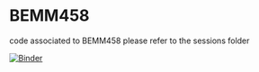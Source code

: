 # BEMM458
code associated to BEMM458
please refer to the sessions folder



[![Binder](https://mybinder.org/badge_logo.svg)](https://mybinder.org/v2/gh/OmarElsafy/Crypto-Data-/6229831b619d8992a9d3a07ccdba5daf5a5275c1)
